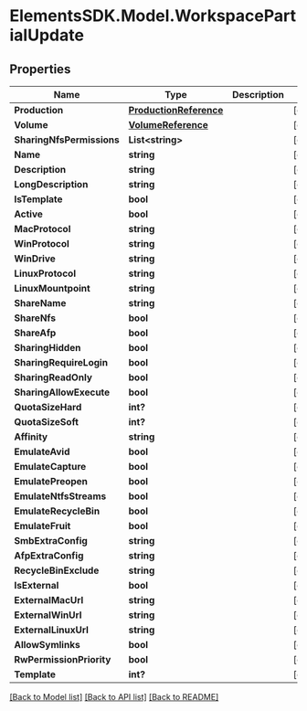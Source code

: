 # ElementsSDK.Model.WorkspacePartialUpdate

## Properties

Name | Type | Description | Notes
------------ | ------------- | ------------- | -------------
**Production** | [**ProductionReference**](ProductionReference.md) |  | [optional] 
**Volume** | [**VolumeReference**](VolumeReference.md) |  | [optional] 
**SharingNfsPermissions** | **List&lt;string&gt;** |  | [optional] 
**Name** | **string** |  | [optional] 
**Description** | **string** |  | [optional] 
**LongDescription** | **string** |  | [optional] 
**IsTemplate** | **bool** |  | [optional] 
**Active** | **bool** |  | [optional] 
**MacProtocol** | **string** |  | [optional] 
**WinProtocol** | **string** |  | [optional] 
**WinDrive** | **string** |  | [optional] 
**LinuxProtocol** | **string** |  | [optional] 
**LinuxMountpoint** | **string** |  | [optional] 
**ShareName** | **string** |  | [optional] 
**ShareNfs** | **bool** |  | [optional] 
**ShareAfp** | **bool** |  | [optional] 
**SharingHidden** | **bool** |  | [optional] 
**SharingRequireLogin** | **bool** |  | [optional] 
**SharingReadOnly** | **bool** |  | [optional] 
**SharingAllowExecute** | **bool** |  | [optional] 
**QuotaSizeHard** | **int?** |  | [optional] 
**QuotaSizeSoft** | **int?** |  | [optional] 
**Affinity** | **string** |  | [optional] 
**EmulateAvid** | **bool** |  | [optional] 
**EmulateCapture** | **bool** |  | [optional] 
**EmulatePreopen** | **bool** |  | [optional] 
**EmulateNtfsStreams** | **bool** |  | [optional] 
**EmulateRecycleBin** | **bool** |  | [optional] 
**EmulateFruit** | **bool** |  | [optional] 
**SmbExtraConfig** | **string** |  | [optional] 
**AfpExtraConfig** | **string** |  | [optional] 
**RecycleBinExclude** | **string** |  | [optional] 
**IsExternal** | **bool** |  | [optional] 
**ExternalMacUrl** | **string** |  | [optional] 
**ExternalWinUrl** | **string** |  | [optional] 
**ExternalLinuxUrl** | **string** |  | [optional] 
**AllowSymlinks** | **bool** |  | [optional] 
**RwPermissionPriority** | **bool** |  | [optional] 
**Template** | **int?** |  | [optional] 

[[Back to Model list]](../README.md#documentation-for-models) [[Back to API list]](../README.md#documentation-for-api-endpoints) [[Back to README]](../README.md)


